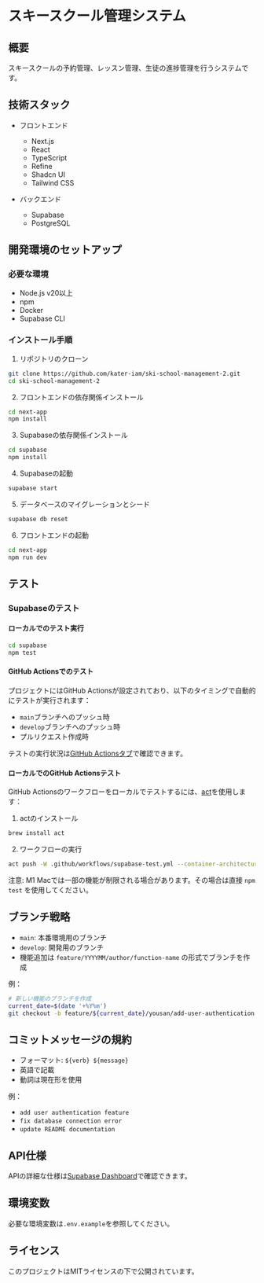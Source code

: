 # スキースクール管理システム

## 概要
スキースクールの予約管理、レッスン管理、生徒の進捗管理を行うシステムです。

## 技術スタック
- フロントエンド
  - Next.js
  - React
  - TypeScript
  - Refine
  - Shadcn UI
  - Tailwind CSS

- バックエンド
  - Supabase
  - PostgreSQL

## 開発環境のセットアップ

### 必要な環境
- Node.js v20以上
- npm
- Docker
- Supabase CLI

### インストール手順

1. リポジトリのクローン
```bash
git clone https://github.com/kater-iam/ski-school-management-2.git
cd ski-school-management-2
```

2. フロントエンドの依存関係インストール
```bash
cd next-app
npm install
```

3. Supabaseの依存関係インストール
```bash
cd supabase
npm install
```

4. Supabaseの起動
```bash
supabase start
```

5. データベースのマイグレーションとシード
```bash
supabase db reset
```

6. フロントエンドの起動
```bash
cd next-app
npm run dev
```

## テスト

### Supabaseのテスト

#### ローカルでのテスト実行
```bash
cd supabase
npm test
```

#### GitHub Actionsでのテスト
プロジェクトにはGitHub Actionsが設定されており、以下のタイミングで自動的にテストが実行されます：
- `main`ブランチへのプッシュ時
- `develop`ブランチへのプッシュ時
- プルリクエスト作成時

テストの実行状況は[GitHub Actionsタブ](https://github.com/kater-iam/ski-school-management-2/actions)で確認できます。

#### ローカルでのGitHub Actionsテスト
GitHub Actionsのワークフローをローカルでテストするには、[act](https://github.com/nektos/act)を使用します：

1. actのインストール
```bash
brew install act
```

2. ワークフローの実行
```bash
act push -W .github/workflows/supabase-test.yml --container-architecture linux/amd64
```

注意: M1 Macでは一部の機能が制限される場合があります。その場合は直接 `npm test` を使用してください。

## ブランチ戦略
- `main`: 本番環境用のブランチ
- `develop`: 開発用のブランチ
- 機能追加は `feature/YYYYMM/author/function-name` の形式でブランチを作成

例：
```bash
# 新しい機能のブランチを作成
current_date=$(date '+%Y%m')
git checkout -b feature/${current_date}/yousan/add-user-authentication
```

## コミットメッセージの規約
- フォーマット: `${verb} ${message}`
- 英語で記載
- 動詞は現在形を使用

例：
- `add user authentication feature`
- `fix database connection error`
- `update README documentation`

## API仕様
APIの詳細な仕様は[Supabase Dashboard](http://localhost:54323)で確認できます。

## 環境変数
必要な環境変数は`.env.example`を参照してください。

## ライセンス
このプロジェクトはMITライセンスの下で公開されています。 